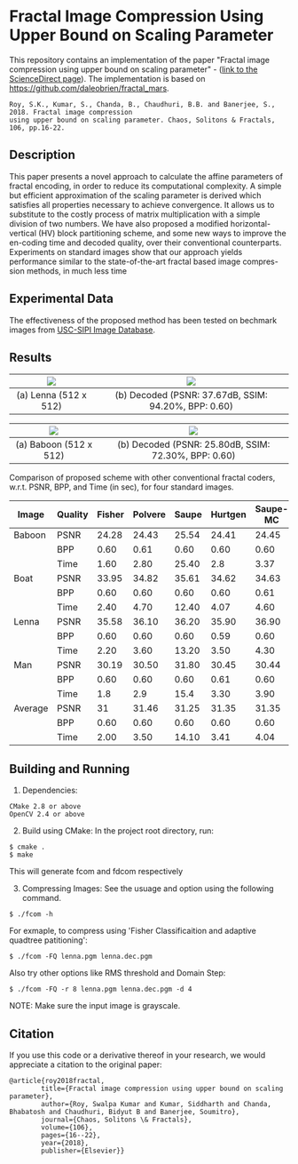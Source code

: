 # Fractal Image Compression Using Upper Bound on Scaling Parameter

This repository contains an implementation of the paper "Fractal image compression using upper bound on scaling parameter" - ([link to the ScienceDirect page](https://www.sciencedirect.com/science/article/pii/S0960077917304691)).
The implementation is based on https://github.com/daleobrien/fractal_mars.
```
Roy, S.K., Kumar, S., Chanda, B., Chaudhuri, B.B. and Banerjee, S., 2018. Fractal image compression 
using upper bound on scaling parameter. Chaos, Solitons & Fractals, 106, pp.16-22.
```            
            
## Description
This paper presents a novel approach to calculate the affine parameters of fractal encoding, in order to reduce its computational complexity. A simple but efficient approximation of the scaling parameter is derived which satisfies all properties necessary to achieve convergence. It allows us to substitute to the costly process of matrix multiplication with a simple division of two numbers. We have also proposed a modified horizontal-vertical (HV) block partitioning scheme, and some new ways to improve the en-coding time and decoded quality, over their conventional counterparts. Experiments on standard images show that our approach yields performance similar to the state-of-the-art fractal based image compres- sion methods, in much less time


## Experimental Data
 
 The effectiveness of the proposed method has been tested on bechmark images from [USC-SIPI Image Database](http://sipi.usc.edu/database/).
 
## Results


![](https://github.com/sidkuma24/Fractal/blob/master/assets/lenna.jpg)  |  ![](https://github.com/sidkuma24/Fractal/blob/master/assets/lenna.dec.jpg) 
:-------------------------:|:-------------------------:
(a) Lenna (512 x 512) |  (b) Decoded (PSNR: 37.67dB, SSIM: 94.20%, BPP: 0.60)

![](https://github.com/sidkuma24/Fractal/blob/master/assets/baboon.jpg)  |  ![](https://github.com/sidkuma24/Fractal/blob/master/assets/baboon.dec.jpg) 
:-------------------------:|:-------------------------:
(a) Baboon (512 x 512) |  (b) Decoded (PSNR: 25.80dB, SSIM: 72.30%, BPP: 0.60)

Comparison of proposed scheme with other conventional fractal coders, w.r.t. PSNR, BPP, and Time (in sec), for four standard images.

 | Image   | Quality | Fisher | Polvere | Saupe | Hurtgen | Saupe-MC | Proposed-Quadtree | Propsoed-HV |
|---------|---------|--------|---------|-------|---------|----------|-------------------|-------------|
| Baboon  | PSNR    | 24.28  | 24.43   | 25.54 | 24.41   | 24.45    | 25.21             | 25.80       |
|         | BPP     | 0.60   | 0.61    | 0.60  | 0.60    | 0.60     | 0.60              | 0.60        |
|         | Time    | 1.60   | 2.80    | 25.40 | 2.8     | 3.37     | 1.57              | 8.90        |
| Boat    | PSNR    | 33.95  | 34.82   | 35.61 | 34.62   | 34.63    | 34.21             | 35.83       |
|         | BPP     | 0.60   | 0.60    | 0.60  | 0.60    | 0.61     | 0.60              | 0.60        |
|         | Time    | 2.40   | 4.70    | 12.40 | 4.07    | 4.60     | 2.19              | 11.20       |
| Lenna   | PSNR    | 35.58  | 36.10   | 36.20 | 35.90   | 36.90    | 36.12             | 37.67       |
|         | BPP     | 0.60   | 0.60    | 0.60  | 0.59    | 0.60     | 0.60              | 0.60        |
|         | Time    | 2.20   | 3.60    | 13.20 | 3.50    | 4.30     | 1.90              | 12.19       |
| Man     | PSNR    | 30.19  | 30.50   | 31.80 | 30.45   | 30.44    | 31.25             | 32.60       |
|         | BPP     | 0.60   | 0.60    | 0.60  | 0.61    | 0.60     | 0.60              | 0.71        |
|         | Time    | 1.8    | 2.9     | 15.4  | 3.30    | 3.90     | 1.15              | 11.60       |
| Average | PSNR    | 31     | 31.46   | 31.25 | 31.35   | 31.35    | 31.69             | 37.72       |
|         | BPP     | 0.60   | 0.60    | 0.60  | 0.60    | 0.60     | 0.60              | 0.60        |
|         | Time    | 2.00   | 3.50    | 14.10 | 3.41    | 4.04     | 1.70              | 10.97       |


## Building and Running

1.  Dependencies:
```
CMake 2.8 or above
OpenCV 2.4 or above
```
2. Build using CMake:
In the project root directory, run:
```
$ cmake .
$ make 
```
This will generate fcom and fdcom respectively

3. Compressing Images:
See the usuage and option using the following command.
```
$ ./fcom -h 
```
For exmaple, to compress using 'Fisher Classificaition and adaptive quadtree patitioning':
```
$ ./fcom -FQ lenna.pgm lenna.dec.pgm
```
Also try other options like RMS threshold and Domain Step:
```
$ ./fcom -FQ -r 8 lenna.pgm lenna.dec.pgm -d 4
```
NOTE: Make sure the input image is grayscale.

## Citation

If you use this code or a derivative thereof in your research, we would appreciate a citation to the original paper:

```
@article{roy2018fractal,
        title={Fractal image compression using upper bound on scaling parameter},
        author={Roy, Swalpa Kumar and Kumar, Siddharth and Chanda, Bhabatosh and Chaudhuri, Bidyut B and Banerjee, Soumitro},
        journal={Chaos, Solitons \& Fractals},
        volume={106},
        pages={16--22},
        year={2018},
        publisher={Elsevier}}
```


